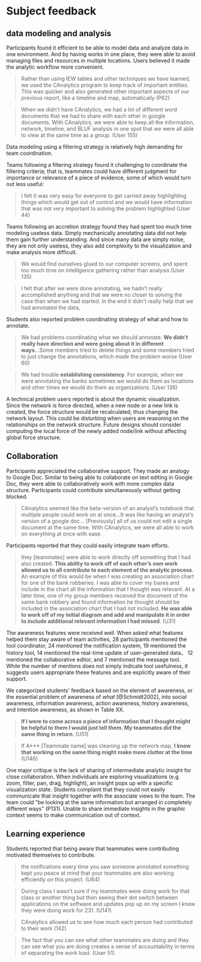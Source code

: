 # Subject feedback

## data modeling and analysis

Participants found it efficient to be able to model data and analyze data in one environment. And by having works in one place, they were able to avoid managing files and resources in multiple locations. Users believed it made the analytic workflow more convenient.

> Rather than using IEW tables and other techniques we have learned, we used the CAnalytics program to keep track of important entities. This was quicker and also generated other important aspects of our previous report, like a timeline and map, automatically (P62)

> When we didn’t have CAnalytics, we had a lot of different word documents that we had to share with each other in google documents. With CAnalytics, we were able to keep all the information, network, timeline, and BLUF analysis in one spot that we were all able to view at the same time as a group. (User 155)


Data modeling using a filtering strategy is relatively high demanding for team coordination.

Teams following a filtering strategy found it challenging to coordinate the filtering criteria; that is, teammates could have different judgment for importance or relevance of a piece of evidence, some of which would turn out less useful:

> I felt it was very easy for everyone to get carried away highlighting things which would get out of control and we would have information that was not very important to solving the problem highlighted (User 44)

Teams following an accretion strategy found they had spent too much time modeling useless data. Simply mechanically annotating data did not help them gain further understanding. And since many data are simply noise, they are not only useless, they also add complexity to the visualization and make analysis more difficult.

> We would find ourselves glued to our computer screens, and spent too much time on intelligence gathering rather than analysis (User 135)

> I felt that after we were done annotating, we hadn’t really accomplished anything and that we were no closer to solving the case than when we had started. In the end it didn’t really help that we had annotated the data,


Students also reported problem coordinating strategy of what and how to annotate.

> We had problems coordinating what we should annotate. **We didn’t really have direction and were going about it in different ways**...Some members tried to delete things and some members tried to just change the annotations, which made the problem worse (User 60)

> We had trouble **establishing consistency**. For example, when we were annotating the banks sometimes we would do them as locations and other times we would do them as organizations. (User 136)


A technical problem users reported is about the dynamic visualization. Since the network is force directed, when a new node or a new link is created, the force structure would be recalculated, thus changing the network layout. This could be disturbing when users are reasoning on the relationships on the network structure. Future designs should consider computing the local force of the newly added node/link without affecting global force structure.

## Collaboration

Participants appreciated the collaborative support. They made an analogy to Google Doc. Similar to being able to collaborate on text editing in Google Doc, they were able to collaboratively work with more complex data structure. Participants could contribute simultaneously without getting blocked.

> CAnalytics seemed like the beta-version of an analyst’s notebook that multiple people could work on at once...It was like having an analyst’s version of a google doc... [Previously] all of us could not edit a single document at the same time. With CAnalytics, we were all able to work on everything at once with ease

Participants reported that they could easily integrate team efforts.

>   they [teammates] were able to work directly off something that I had also created. **This ability to work off of each other’s own work allowed us to all contribute to each element of the analytic process**. An example of this would be when I was creating an association chart for one of the bank robberies. I was able to cover my bases and include in the chart all the information that I thought was relevant. At a later time, one of my group members received the document of the same bank robbery and found information he thought should be included in the association chart that I had not included. **He was able to work off of my initial diagram and add and manipulate it in order to include additional relevant information I had missed**. (U31)


The awareness features were received well. When asked what features helped them stay aware of team activities, 28 participants mentioned the tool coordinator, 24 mentioned the notification system, 19 mentioned the history tool, 14 mentioned the real-time update of user-generated data， 12 mentioned the collaborative editor, and 7 mentioned the message tool. While the number of mentions does not simply indicate tool usefulness, it suggests users appropriate these features and are explicitly aware of their support.

<!-- TODO: find literature for these awareness concepts -->

We categorized students' feedback based on the element of awareness, or the essential problem of awareness of *what* [@Schmidt2002], into social awareness, information awareness, action awareness, history awareness, and intention awareness, as shown in Table XX.

<!-- Awareness table in ./awareness.xlsx -->

<!-- consequence of awareness -->

> **If I were to come across a piece of information that I thought might be helpful to them I would just tell them. My teammates did the same thing in return**. (U51)

> If A\*\*\* [Teammate name] was cleaning up the network map, **I knew that working on the same thing might make more clutter at the time** (U146)

<!-- breakdown -->
One major critique is the lack of sharing of intermediate analytic insight for close collaboration. When individuals are exploring visualizations (e.g. zoom, filter, pan, drag, highlight), an insight pops up with a specific visualization state. Students complaint that they could not easily communicate that insight together with the associate views to the team. The team could "be looking at the same information but arranged in completely different ways" (P131). Unable to share immediate insights in the graphic context seems to make communication out of context.

## Learning experience

Students reported that being aware that teammates were contributing motivated themselves to contribute.

>  the notifications every time you saw someone annotated something kept you peace at mind that your teammates are also working efficiently on this project. (U64)

>  During class I wasn’t sure if my teammates were doing work for that class or another thing but then seeing their dot switch between applications on the software and updates pop up on my screen I knew they were doing work for 231. (U141)

>  CAnalytics allowed us to see how much each person had contributed to their work (142)

> The fact that you can see what other teammates are doing and they can see what you are doing creates a sense of accountability in terms of separating the work load. (User 51)
